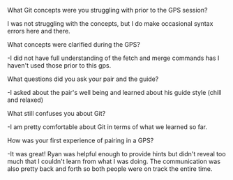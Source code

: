 What Git concepts were you struggling with prior to the GPS session?

I was not struggling with the concepts, but I do make occasional syntax errors here and there.

What concepts were clarified during the GPS?

-I did not have full understanding of the fetch and merge commands has I haven't used those prior to this gps.

What questions did you ask your pair and the guide?

-I asked about the pair's well being and learned about his guide style (chill and relaxed)

What still confuses you about Git?

-I am pretty comfortable about Git in terms of what we learned so far.


How was your first experience of pairing in a GPS?

-It was great! Ryan was helpful enough to provide hints but didn't reveal too much that I couldn't learn from what I was doing. The communication was also pretty back and forth so both people were on track the entire time.
